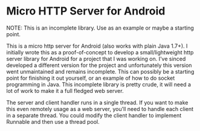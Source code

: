 # Micro HTTP Server for Android

NOTE: This is an incomplete library. Use as an example or maybe a starting point.

This is a micro http server for Android (also works with plain Java 1.7+). I initially wrote this as a proof-of-concept to develop a small/lightweight http server library for Android for a project that I was working on. I've sinced developed a different version for the project and unfortunately this version went unmaintained and remains incomplete. This can possibly be a starting point for finishing it out yourself, or an example of how to do socket programming in Java. This incomplete library is pretty crude, it will need a lot of work to make it a full fledged web server.

The server and client handler runs in a single thread. If you want to make this even remotely usage as a web server, you'll need to handle each client in a separate thread. You could modify the client handler to implement Runnable and then use a thread pool.
